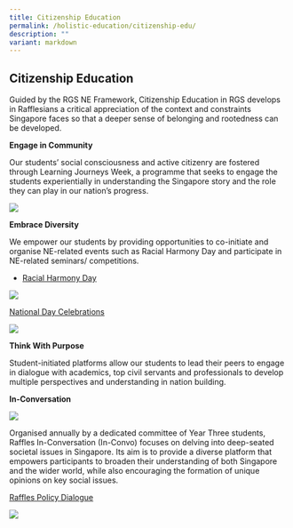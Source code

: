 ```yaml
---
title: Citizenship Education
permalink: /holistic-education/citizenship-edu/
description: ""
variant: markdown
---
```

## Citizenship Education

Guided by the RGS NE Framework, Citizenship Education in RGS develops in Rafflesians a critical appreciation of the context and constraints Singapore faces so that a deeper sense of belonging and rootedness can be developed.

   

**Engage in Community**

Our students’ social consciousness and active citizenry are fostered through Learning Journeys Week, a programme that seeks to engage the students experientially in understanding the Singapore story and the role they can play in our nation’s progress.

   ![](https://www.rgs.edu.sg/images/y1lj2023.jpg)

**Embrace Diversity**

We empower our students by providing opportunities to co-initiate and organise NE-related events such as Racial Harmony Day and participate in NE-related seminars/ competitions.

* [Racial Harmony Day](https://www.rgs.edu.sg/highlights/events-and-announcements/rhd23/)

![](https://www.rgs.edu.sg/images/rhd23(1).jpg)

[National Day Celebrations](https://www.rgs.edu.sg/highlights/events-and-announcements/ndc2023/)

![](https://www.rgs.edu.sg/images/ndp2023(2).jpg)

**Think With Purpose**

Student-initiated platforms allow our students to lead their peers to engage in dialogue with academics, top civil servants and professionals to develop multiple perspectives and understanding in nation building.

**In-Conversation**

![](/images/inconvo2023.png)

Organised annually by a dedicated committee of Year Three students, Raffles In-Conversation (In-Convo) focuses on delving into deep-seated societal issues in Singapore. Its aim is to provide a diverse platform that empowers participants to broaden their understanding of both Singapore and the wider world, while also encouraging the formation of unique opinions on key social issues.

[Raffles Policy Dialogue](https://www.rgs.edu.sg/highlights/events-and-announcements/rpd2023/)

![](https://www.rgs.edu.sg/images/y3%20rpd.jpg)

